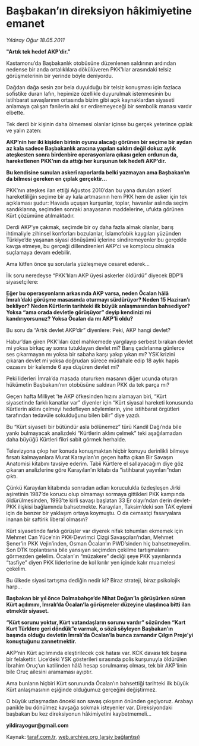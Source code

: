 # Başbakan’ın direksiyon hâkimiyetine emanet

*Yıldıray Oğur 18.05.2011*

<div class="yazi"><p><strong>"Artık tek hedef AKP’dir.” </strong></p>
<p>Kastamonu’da Başbakanlık otobüsüne düzenlenen saldırının ardından nedense bir anda ortalıklılara dökülüveren PKK’lılar arasındaki telsiz görüşmelerinin bir yerinde böyle deniyordu.</p>
<p>Dağdan dağa sesin zor bela duyulduğu bir telsiz konuşması için fazlaca sofistike duran lafın, hepimize özellikle duyurulmak istenmesinin bu istihbarat savaşlarının ortasında bizim gibi açık kaynaklardan siyaseti anlamaya çalışan fanilerin akıl sır erdiremeyeceği bir sembolik manası vardır elbette.</p>
<p>Tek derdi bir kişinin daha ölmemesi olanlar içinse bu gerçek yeterince çıplak ve yalın zaten:</p>
<p><strong>AKP’nin her iki kişiden birinin oyunu alacağı görünen bir seçime bir aydan az kala sadece Başbakanlık aracına yapılan saldırı değil dokuz aylık ateşkesten sonra birdenbire operasyonlara çıkası gelen ordunun da, hareketlenen PKK’nın da attığı her kurşunun tek hedefi AKP’dir.</strong></p>
<p><strong>Bu kendisine sunulan askerî raporlarda belki yazmayan ama Başbakan’ın da bilmesi gereken en çıplak gerçektir...</strong></p>
<p>PKK’nın ateşkes ilan ettiği Ağustos 2010’dan bu yana durulan askerî hareketliliğin seçime bir ay kala artmasının hem PKK hem de asker için tek açıklaması şudur: Havada uçuşan kurşunlar, toplar, havanlar aslında seçim sandıklarına, seçimden sonraki anayasanın maddelerine, ufukta görünen Kürt çözümüne atılmaktadır.</p>
<p>Derdi AKP’ye çakmak, seçimde bir oy daha fazla almak olanlar, barış ihtimaliyle zihinsel konforları bozulanlar, İslamofobik kaygıları yüzünden Türkiye’de yaşanan siyasi dönüşümü içlerine sindiremeyenler bu gerçekle kavga etmeye, bu gerçeği dillendirenleri AKP’ci ve komplocu olmakla suçlamaya devam edebilir.</p>
<p>Ama lütfen önce şu sorularla yüzleşmeye cesaret ederek...</p>
<p>İlk soru neredeyse “PKK’lıları AKP üyesi askerler öldürdü” diyecek BDP’li siyasetçilere:</p>
<p><strong>Eğer bu operasyonların arkasında AKP varsa, neden Öcalan hâlâ İmralı’daki görüşme masasında oturmayı sürdürüyor? Neden 15 Haziran’ı bekliyor? Neden Kürtlerin tarihteki ilk büyük anlaşmasından bahsediyor? Yoksa “ama orada devletle görüşüyor” deyip kendinizi mi kandırıyorsunuz? Yoksa Öcalan da mı AKP’li oldu?</strong></p>
<p>Bu soru da “Artık devlet AKP’dir” diyenlere: Peki, AKP hangi devlet?</p>
<p>Habur’dan giren PKK’lıları özel mahkemede yargılayıp serbest bırakan devlet mi yoksa birkaç ay sonra tutuklayan devlet mi? Barış çadırlarına günlerce ses çıkarmayan mı yoksa bir sabaha karşı yakıp yıkan mı? YSK krizini çıkaran devlet mi yoksa doğrudan sürece müdahale edip 18 aylık hapis cezasını bir kalemde 6 aya düşüren devlet mi?</p>
<p>Peki liderleri İmralı’da masada otururken masanın diğer ucunda oturan hükümetin Başbakanı’nın otobüsüne saldıran PKK da tek parça mı?</p>
<p>Geçen hafta Milliyet ’te AKP öfkesinden hızını alamayan biri, “Kürt siyasetinde farklı kanatlar var” diyenler için “Kürt siyasal hareketi konusunda Kürtlerin aklını çelmeyi hedefleyen söylemlerin, yine istihbarat örgütleri tarafından tedavüle sokulduğunu bilen bilir” diye yazdı.</p>
<p>Bu “Kürt siyaseti bir bütündür asla bölünemez” türü Kandil Dağı’nda bile yankı bulmayacak analizdeki “Kürtlerin aklını çelmek” teki aşağılamadan daha büyüğü Kürtleri fikri sabit görmek herhalde.</p>
<p>Televizyona çıkıp her konuda konuşmaktan hiçbir konuyu derinlikli bilmeye fırsatı kalmayanlara Murat Karayılan’ın geçen hafta çıkan Bir Savaşın Anatomisi kitabını tavsiye ederim. Tabii Kürtlere el sallayacağım diye göz çıkaran analizlerine göre Karayılan’ın kitabı da “istihbarat yayınları”ndan çıktı.</p>
<p>Çünkü Karayılan kitabında sonradan adları koruculukla özdeşleşen Jirki aşiretinin 1987’de korucu olup olmamayı sormaya gittikleri PKK kampında öldürülmesinden, 1993’te kirli savaşı başlatan 33 Er olayı’ndan derin devlet-PKK ilişkisi bağlamında bahsetmekte. Karayılan, Taksim’deki son TAK eylemi için de benzer bir yaklaşım ortaya koymuştu. O da cemaatçi fasaryalara inanan bir saftirik liberal olmasın?</p>
<p>Kürt siyasetinde farklı görüşler var diyerek nifak tohumları ekmemek için Mehmet Can Yüce’nin PKK-Devrimci Çizgi Savaşçıları’ndan, Mehmet Şener’in PKK Vejin’inden, Osman Öcalan’ın PWD’sinden hiç bahsetmeyelim. Son DTK toplantısına bile yansıyan seçimden çekilme tartışmalarını görmezden gelelim. Öcalan’ın “müzakere” dediği şeye PKK yayınlarında “tasfiye” diyen PKK liderlerine de kol kırılır yen içinde kalır muamelesi çekelim.</p>
<p>Bu ülkede siyasi tartışma dediğin nedir ki? Biraz strateji, biraz psikolojik harp...</p>
<p><strong>Başbakan bir yıl önce Dolmabahçe’de Nihat Doğan’la görüşürken süren Kürt açılımını, İmralı’da Öcalan’la görüşmeler düzeyine ulaşılınca bitti ilan etmektir siyaset.</strong></p>
<p><strong>“Kürt sorunu yoktur, Kürt vatandaşların sorunu vardır” sözünden “Kart Kurt Türklere geri döndük”e varmak, o sözü söyleyen Başbakan’ın başında olduğu devletin İmralı’da Öcalan’la bunca zamandır Çılgın Proje’yi konuştuğunu zannetmektir.</strong></p>
<p>AKP’nin Kürt açılımında eleştirilecek çok hatası var. KCK davası tek başına bir felakettir. Lice’deki YSK gösterileri sırasında polis kurşunuyla öldürülen İbrahim Oruç’un katilinden hâlâ hesap sorulmamış olması, tek bir AKP’linin bile Oruç ailesini aramaması ayıptır.</p>
<p>Ama bunların hiçbiri Kürt sorununda Öcalan’ın bahsettiği tarihteki ilk büyük Kürt anlaşmasının eşiğinde olduğumuz gerçeğini değiştirmez.</p>
<p>O büyük uzlaşmadan önceki son savaş çıkışının önünden geçiyoruz. Arabayı panikle bu dönülmez kavşağa sokmak isteyenler var. Direksiyondaki başbakan bu kez direksiyonun hâkimiyetini kaybetmemeli...</p><b>
<p>yildirayogur@gmail.com</p></b>
</div>

Kaynak: [taraf.com.tr](http://www.taraf.com.tr/yildiray-ogur/makale-basbakan-in-direksiyon-hakimiyetine-emanet.htm), [web.archive.org (arşiv bağlantısı)](http://web.archive.org/web/20130709192552/http://www.taraf.com.tr/yildiray-ogur/makale-basbakan-in-direksiyon-hakimiyetine-emanet.htm)
